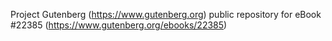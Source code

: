 Project Gutenberg (https://www.gutenberg.org) public repository for eBook #22385 (https://www.gutenberg.org/ebooks/22385)
